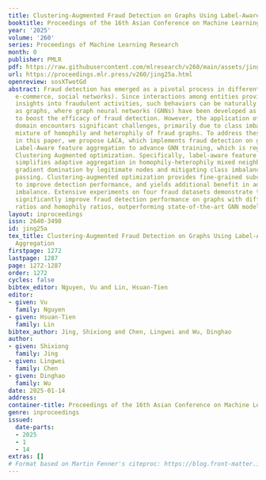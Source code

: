 ```yaml
---
title: Clustering-Augmented Fraud Detection on Graphs Using Label-Aware Feature Aggregation
booktitle: Proceedings of the 16th Asian Conference on Machine Learning
year: '2025'
volume: '260'
series: Proceedings of Machine Learning Research
month: 0
publisher: PMLR
pdf: https://raw.githubusercontent.com/mlresearch/v260/main/assets/jing25a/jing25a.pdf
url: https://proceedings.mlr.press/v260/jing25a.html
openreview: sosXTwotGd
abstract: Fraud detection has emerged as a pivotal process in different fields (e.g.,
  e-commerce, social networks). Since interactions among entities provide valuable
  insights into fraudulent activities, such behaviors can be naturally represented
  as graphs, where graph neural networks (GNNs) have been developed as prominent models
  to boost the efficacy of fraud detection. However, the application of GNNs in this
  domain encounters significant challenges, primarily due to class imbalance and a
  mixture of homophily and heterophily of fraud graphs. To address these challenges,
  in this paper, we propose LACA, which implements fraud detection on graphs using
  Label-Aware feature aggregation to advance GNN training, which is regularized by
  Clustering Augmented optimization. Specifically, label-aware feature aggregation
  simplifies adaptive aggregation in homophily-heterophily mixed neighborhoods, preventing
  gradient domination by legitimate nodes and mitigating class imbalance in message
  passing. Clustering-augmented optimization provides fine-grained subclass semantics
  to improve detection performance, and yields additional benefit in addressing class
  imbalance. Extensive experiments on four fraud datasets demonstrate that LACA can
  significantly improve fraud detection performance on graphs with different imbalance
  ratios and homophily ratios, outperforming state-of-the-art GNN models.
layout: inproceedings
issn: 2640-3498
id: jing25a
tex_title: Clustering-Augmented Fraud Detection on Graphs Using Label-Aware Feature
  Aggregation
firstpage: 1272
lastpage: 1287
page: 1272-1287
order: 1272
cycles: false
bibtex_editor: Nguyen, Vu and Lin, Hsuan-Tien
editor:
- given: Vu
  family: Nguyen
- given: Hsuan-Tien
  family: Lin
bibtex_author: Jing, Shixiong and Chen, Lingwei and Wu, Dinghao
author:
- given: Shixiong
  family: Jing
- given: Lingwei
  family: Chen
- given: Dinghao
  family: Wu
date: 2025-01-14
address:
container-title: Proceedings of the 16th Asian Conference on Machine Learning
genre: inproceedings
issued:
  date-parts:
  - 2025
  - 1
  - 14
extras: []
# Format based on Martin Fenner's citeproc: https://blog.front-matter.io/posts/citeproc-yaml-for-bibliographies/
---
```

